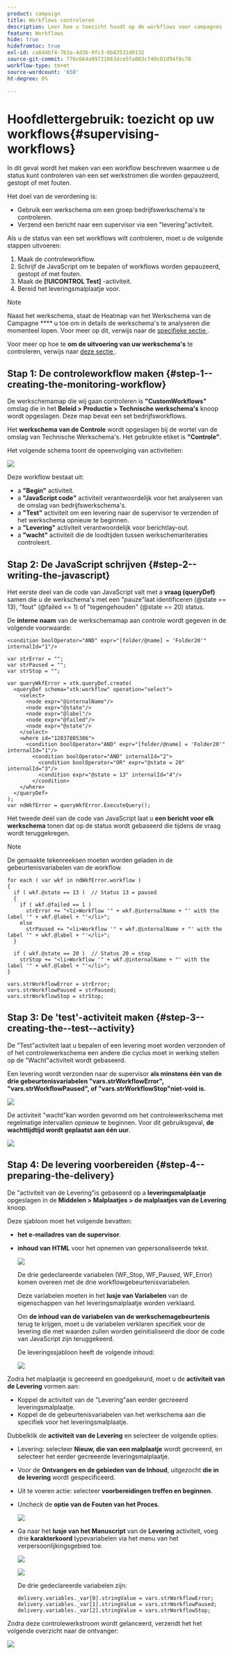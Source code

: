 ```yaml
---
product: campaign
title: Workflows controleren
description: Leer hoe u toezicht houdt op de workflows voor campagnes
feature: Workflows
hide: true
hidefromtoc: true
exl-id: ca6d4bf4-7b3a-4d36-9fc3-0b83531d0132
source-git-commit: 776c664a99721063dce5fa003cf40c81d94f8c78
workflow-type: tm+mt
source-wordcount: '650'
ht-degree: 0%

---
```


# Hoofdlettergebruik: toezicht op uw workflows{#supervising-workflows}



In dit geval wordt het maken van een workflow beschreven waarmee u de status kunt controleren van een set werkstromen die worden gepauzeerd, gestopt of met fouten.

Het doel van de verordening is:

* Gebruik een werkschema om een groep bedrijfswerkschema&#39;s te controleren.
* Verzend een bericht naar een supervisor via een &quot;levering&quot;activiteit.

Als u de status van een set workflows wilt controleren, moet u de volgende stappen uitvoeren:

1. Maak de controleworkflow.
1. Schrijf de JavaScript om te bepalen of workflows worden gepauzeerd, gestopt of met fouten.
1. Maak de **[!UICONTROL Test]** -activiteit.
1. Bereid het leveringsmalplaatje voor.

>[!NOTE]
>
>Naast het werkschema, staat de Heatmap van het Werkschema van de Campagne **** u toe om in details de werkschema&#39;s te analyseren die momenteel lopen. Voor meer op dit, verwijs naar de [ specifieke sectie ](heatmap.md).
>
>Voor meer op hoe te **om de uitvoering van uw werkschema&#39;s** te controleren, verwijs naar [ deze sectie ](monitoring-workflow-execution.md).

## Stap 1: De controleworkflow maken {#step-1--creating-the-monitoring-workflow}

De werkschemamap die wij gaan controleren is **&quot;CustomWorkflows&quot;** omslag die in het **Beleid > Productie > Technische werkschema&#39;s** knoop wordt opgeslagen. Deze map bevat een set bedrijfsworkflows.

Het **werkschema van de Controle** wordt opgeslagen bij de wortel van de omslag van Technische Werkschema&#39;s. Het gebruikte etiket is **&quot;Controle&quot;**.

Het volgende schema toont de opeenvolging van activiteiten:

![](assets/uc_monitoring_workflow_overview.png)

Deze workflow bestaat uit:

* a **&quot;Begin&quot;** activiteit.
* a **&quot;JavaScript code&quot;** activiteit verantwoordelijk voor het analyseren van de omslag van bedrijfswerkschema&#39;s.
* a **&quot;Test&quot;** activiteit om een levering naar de supervisor te verzenden of het werkschema opnieuw te beginnen.
* a **&quot;Levering&quot;** activiteit verantwoordelijk voor berichtlay-out.
* a **&quot;wacht&quot;** activiteit die de loodtijden tussen werkschemariteraties controleert.

## Stap 2: De JavaScript schrijven {#step-2--writing-the-javascript}

Het eerste deel van de code van JavaScript valt met a **vraag (queryDef)** samen die u de werkschema&#39;s met een &quot;pauze&quot;laat identificeren (@state == 13), &quot;fout&quot; (@failed == 1) of &quot;tegengehouden&quot; (@state == 20) status.

De **interne naam** van de werkschemamap aan controle wordt gegeven in de volgende voorwaarde:

```
<condition boolOperator="AND" expr="[folder/@name] = 'Folder20'" internalId="1"/>
```

```
var strError = "";
var strPaused = "";
var strStop = "";

var queryWkfError = xtk.queryDef.create(
  <queryDef schema="xtk:workflow" operation="select">
    <select>
      <node expr="@internalName"/>
      <node expr="@state"/>
      <node expr="@label"/>
      <node expr="@failed"/>
      <node expr="@state"/>   
    </select>
    <where id="12837805386">
      <condition boolOperator="AND" expr="[folder/@name] = 'Folder20'" internalId="1"/>
        <condition boolOperator="AND" internalId="2">
          <condition boolOperator="OR" expr="@state = 20" internalId="3"/>
          <condition expr="@state = 13" internalId="4"/>
        </condition>  
    </where>
  </queryDef>
);
var ndWkfError = queryWkfError.ExecuteQuery(); 
```

Het tweede deel van de code van JavaScript laat u **een bericht voor elk werkschema** tonen dat op de status wordt gebaseerd die tijdens de vraag wordt teruggekregen.

>[!NOTE]
>
>De gemaakte tekenreeksen moeten worden geladen in de gebeurtenisvariabelen van de workflow.

```
for each ( var wkf in ndWkfError.workflow ) 
{
  if ( wkf.@state == 13 )  // Status 13 = paused
  {
    if ( wkf.@failed == 1 )
      strError += "<li>Workflow '" + wkf.@internalName + "' with the label '" + wkf.@label + "'</li>";
    else
      strPaused += "<li>Workflow '" + wkf.@internalName + "' with the label '" + wkf.@label + "'</li>";
  }
  
  if ( wkf.@state == 20 )  // Status 20 = stop
    strStop += "<li>Workflow '" + wkf.@internalName + "' with the label '" + wkf.@label + "'</li>";
}

vars.strWorkflowError = strError;
vars.strWorkflowPaused = strPaused;
vars.strWorkflowStop = strStop;
```

## Stap 3: De &#39;test&#39;-activiteit maken {#step-3--creating-the--test--activity}

De &quot;Test&quot;activiteit laat u bepalen of een levering moet worden verzonden of of het controlewerkschema een andere die cyclus moet in werking stellen op de &quot;Wacht&quot;activiteit wordt gebaseerd.

Een levering wordt verzonden naar de supervisor **als minstens één van de drie gebeurtenisvariabelen &quot;vars.strWorkflowError&quot;, &quot;vars.strWorkflowPaused&quot;, of &quot;vars.strWorkflowStop&quot;niet-void is.**

![](assets/uc_monitoring_workflow_test.png)

De activiteit &quot;wacht&quot;kan worden gevormd om het controlewerkschema met regelmatige intervallen opnieuw te beginnen. Voor dit gebruiksgeval, **de wachttijdtijd wordt geplaatst aan één uur**.

![](assets/uc_monitoring_workflow_attente.png)

## Stap 4: De levering voorbereiden {#step-4--preparing-the-delivery}

De &quot;activiteit van de Levering&quot;is gebaseerd op a **leveringsmalplaatje** opgeslagen in de **Middelen > Malplaatjes > de malplaatjes van de Levering** knoop.

Deze sjabloon moet het volgende bevatten:

* **het e-mailadres van de supervisor**.
* **inhoud van HTML** voor het opnemen van gepersonaliseerde tekst.

  ![](assets/uc_monitoring_workflow_variables_diffusion.png)

  De drie gedeclareerde variabelen (WF_Stop, WF_Paused, WF_Error) komen overeen met de drie workflowgebeurtenisvariabelen.

  Deze variabelen moeten in het **lusje van Variabelen** van de eigenschappen van het leveringsmalplaatje worden verklaard.

  Om **de inhoud van de variabelen van de werkschemagebeurtenis** terug te krijgen, moet u de variabelen verklaren specifiek voor de levering die met waarden zullen worden geïnitialiseerd die door de code van JavaScript zijn teruggekeerd.

  De leveringssjabloon heeft de volgende inhoud:

  ![](assets/uc_monitoring_workflow_model_diffusion.png)

Zodra het malplaatje is gecreeerd en goedgekeurd, moet u de **activiteit van de Levering** vormen aan:

* Koppel de activiteit van de &quot;Levering&quot;aan eerder gecreeerd leveringsmalplaatje.
* Koppel de de gebeurtenisvariabelen van het werkschema aan die specifiek voor het leveringsmalplaatje.

Dubbelklik de **activiteit van de Levering** en selecteer de volgende opties:

* Levering: selecteer **Nieuw, die van een malplaatje** wordt gecreeerd, en selecteer het eerder gecreeerde leveringsmalplaatje.
* Voor de **Ontvangers en de gebieden van de Inhoud**, uitgezocht **die in de levering** wordt gespecificeerd.
* Uit te voeren actie: selecteer **voorbereidingen treffen en beginnen**.
* Uncheck de **optie van de Fouten van het Proces**.

  ![](assets/uc_monitoring_workflow_optionmodel.png)

* Ga naar het **lusje van het Manuscript** van de **Levering** activiteit, voeg drie **karakterkoord** typevariabelen via het menu van het verpersoonlijkingsgebied toe.

  ![](assets/uc_monitoring_workflow_selectlinkvariables.png)

  ![](assets/uc_monitoring_workflow_linkvariables.png)

  De drie gedeclareerde variabelen zijn:

  ```
  delivery.variables._var[0].stringValue = vars.strWorkflowError;
  delivery.variables._var[1].stringValue = vars.strWorkflowPaused;
  delivery.variables._var[2].stringValue = vars.strWorkflowStop; 
  ```

Zodra deze controlewerkstroom wordt gelanceerd, verzendt het het volgende overzicht naar de ontvanger:

![](assets/uc_monitoring_workflow_mailfinal.png)
